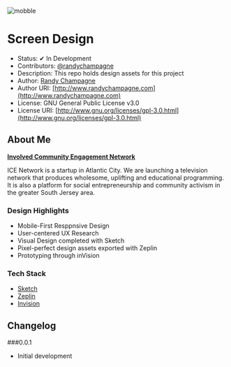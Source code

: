 ![mobble](http://cloud.scott.ee/images/mobble.png)

# Screen Design

* Status: ✔ In Development
* Contributors: [@randychampagne](http://twitter.com/randychampagne)
* Description: This repo holds design assets for this project
* Author: [Randy Champagne](http://www.randychampagne.com)
* Author URI: [http://www.randychampagne.com](http://www.randychampagne.com)
* License: GNU General Public License v3.0
* License URI: [http://www.gnu.org/licenses/gpl-3.0.html](http://www.gnu.org/licenses/gpl-3.0.html)




## About Me

**[Involved Community Engagement Network](http://icenetworktv.github.io/)**

ICE Network is a startup in Atlantic City. We are launching a television network that produces wholesome, uplifting and educational programming. It is also a platform for social entrepreneurship and community activism in the greater South Jersey area.




### Design Highlights

* Mobile-First Resppnsive Design
* User-centered UX Research
* Visual Design completed with Sketch
* Pixel-perfect design assets exported with Zeplin
* Prototyping through inVision




### Tech Stack 

* [Sketch](https://www.sketchapp.com/)
* [Zeplin](https://zeplin.io/)
* [Invision](https://www.invisionapp.com/)




## Changelog

###0.0.1
* Initial development